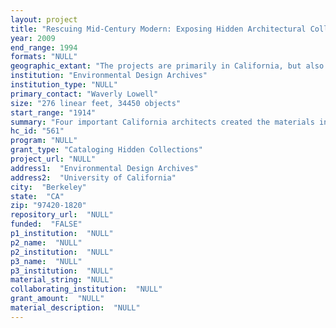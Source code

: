 ```yaml
--- 
layout: project 
title: "Rescuing Mid-Century Modern: Exposing Hidden Architectural Collections"
year: 2009
end_range: 1994
formats: "NULL"
geographic_extant: "The projects are primarily in California, but also located throughout the 50 states, Canada, Virgin Islands, Australia, Lebanon, England and Korea."
institution: "Environmental Design Archives"
institution_type: "NULL"
primary_contact: "Waverly Lowell"
size: "276 linear feet, 34450 objects"
start_range: "1914"
summary: "Four important California architects created the materials in this proposal. Although the strength of their records lies with a range of typologies documenting mid-century modernism, they also document the precedents and influence of that period in later designs. These designers were widely recognized during their time but now are less well-known because their records have been unavailable. Collections contain drawings, photographs, & manuscripts. The bulk dates are 1940-1975. Warren Callister’s first house (1942) received national attention and believing that architecture could affect social dynamics, his design for the retirement community Rossmore won him national recognition. Ernest Kump shot into national prominence for his radically modern Fresno City Hall (1941) selected by NY MOMA as one of the most significant American structures built between 1932 and 1944. An internationally recognized expert in school architecture, Kump designed many public schools and community colleges in California (1940s-60s). A prolific inventor who held 59 international and U.S. patents, in 1970 he created Tekkto Systems to explore the potential of space age technology for mass production of low-cost housing. Donald Olsen’s unique international style modernist designs stand out in Northern California. Two of his homes received landmark status in 2009. Hans Ostwald managed an extensive residential practice winning an Honor Award from the AIA for his 1953 Wienand house in San Francisco."
hc_id: "561"
program: "NULL"
grant_type: "Cataloging Hidden Collections"
project_url: "NULL"
address1:  "Environmental Design Archives"
address2:  "University of California"
city:  "Berkeley"
state:  "CA"
zip: "97420-1820"
repository_url:  "NULL"
funded:  "FALSE"
p1_institution:  "NULL"
p2_name:  "NULL"
p2_institution:  "NULL"
p3_name:  "NULL"
p3_institution:  "NULL"
material_string: "NULL"
collaborating_institution:  "NULL"
grant_amount:  "NULL"
material_description:  "NULL"
---
```

